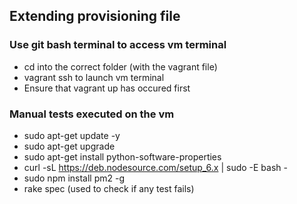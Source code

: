 ## Extending provisioning file
### Use git bash terminal to access vm terminal
- cd into the correct folder (with the vagrant file)
- vagrant ssh to launch vm terminal
- Ensure that vagrant up has occured first

### Manual tests executed on the vm
- sudo apt-get update -y
- sudo apt-get upgrade
- sudo apt-get install python-software-properties
- curl -sL https://deb.nodesource.com/setup_6.x | sudo -E bash -
- sudo npm install pm2 -g
- rake spec (used to check if any test fails) 

